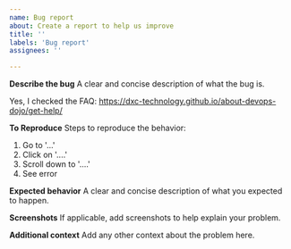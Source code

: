 ```yaml
---
name: Bug report
about: Create a report to help us improve
title: ''
labels: 'Bug report'
assignees: ''

---
```


**Describe the bug**
A clear and concise description of what the bug is.

Yes, I checked the FAQ: https://dxc-technology.github.io/about-devops-dojo/get-help/

**To Reproduce**
Steps to reproduce the behavior:
1. Go to '...'
2. Click on '....'
3. Scroll down to '....'
4. See error

**Expected behavior**
A clear and concise description of what you expected to happen.

**Screenshots**
If applicable, add screenshots to help explain your problem.

**Additional context**
Add any other context about the problem here.
